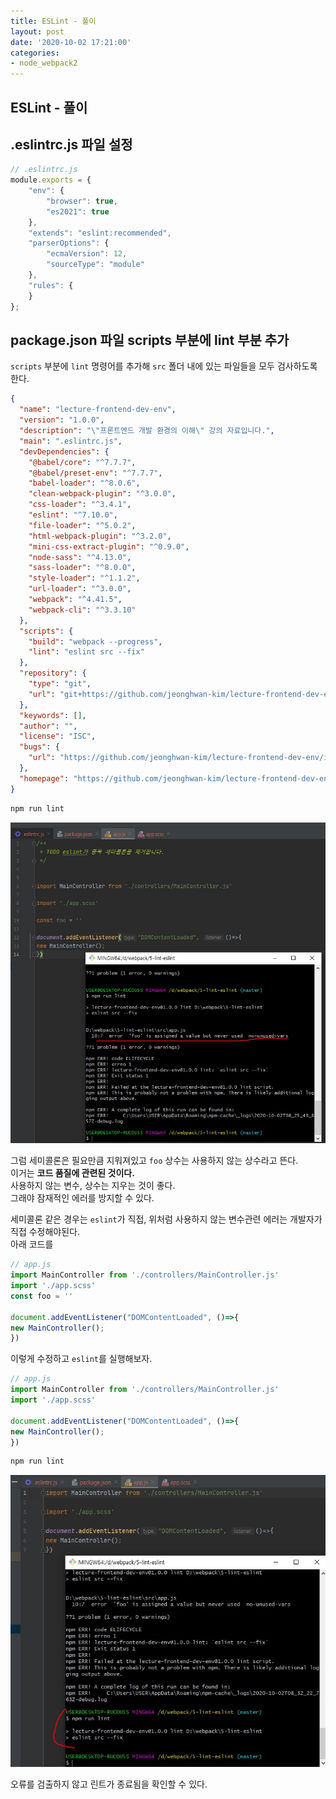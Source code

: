 ```yaml
---
title: ESLint - 풀이
layout: post
date: '2020-10-02 17:21:00'
categories:
- node_webpack2
---
```


## ESLint - 풀이

## .eslintrc.js 파일 설정

```javascript
// .eslintrc.js
module.exports = {
    "env": {
        "browser": true,
        "es2021": true
    },
    "extends": "eslint:recommended",
    "parserOptions": {
        "ecmaVersion": 12,
        "sourceType": "module"
    },
    "rules": {
    }
};
```

## package.json 파일 scripts 부분에 lint 부분 추가

`scripts` 부분에 `lint` 명령어를 추가해 `src` 폴더 내에 있는 파일들을 모두 검사하도록한다.

```json
{
  "name": "lecture-frontend-dev-env",
  "version": "1.0.0",
  "description": "\"프론트엔드 개발 환경의 이해\" 강의 자료입니다.",
  "main": ".eslintrc.js",
  "devDependencies": {
    "@babel/core": "^7.7.7",
    "@babel/preset-env": "^7.7.7",
    "babel-loader": "^8.0.6",
    "clean-webpack-plugin": "^3.0.0",
    "css-loader": "^3.4.1",
    "eslint": "^7.10.0",
    "file-loader": "^5.0.2",
    "html-webpack-plugin": "^3.2.0",
    "mini-css-extract-plugin": "^0.9.0",
    "node-sass": "^4.13.0",
    "sass-loader": "^8.0.0",
    "style-loader": "^1.1.2",
    "url-loader": "^3.0.0",
    "webpack": "^4.41.5",
    "webpack-cli": "^3.3.10"
  },
  "scripts": {
    "build": "webpack --progress",
    "lint": "eslint src --fix"
  },
  "repository": {
    "type": "git",
    "url": "git+https://github.com/jeonghwan-kim/lecture-frontend-dev-env.git"
  },
  "keywords": [],
  "author": "",
  "license": "ISC",
  "bugs": {
    "url": "https://github.com/jeonghwan-kim/lecture-frontend-dev-env/issues"
  },
  "homepage": "https://github.com/jeonghwan-kim/lecture-frontend-dev-env#readme"
}
```

```bash
npm run lint
```

![](/static/img/node/webpack2/image104.jpg)

그럼 세미콜론은 필요만큼 지워져있고 `foo` 상수는 사용하지 않는 상수라고 뜬다.  
이거는 **코드 품질에 관련된 것이다.**  
사용하지 않는 변수, 상수는 지우는 것이 좋다.  
그래야 잠재적인 에러를 방지할 수 있다.  

세미콜론 같은 경우는 `eslint`가 직접, 위처럼 사용하지 않는 변수관련 에러는 개발자가 직접 수정해야된다.  
아래 코드를

```javascript
// app.js
import MainController from './controllers/MainController.js'
import './app.scss'
const foo = ''

document.addEventListener("DOMContentLoaded", ()=>{
new MainController();
})
```

이렇게 수정하고 `eslint`를 실행해보자.

```javascript
// app.js
import MainController from './controllers/MainController.js'
import './app.scss'

document.addEventListener("DOMContentLoaded", ()=>{
new MainController();
})
```

```bash
npm run lint
```

![](/static/img/node/webpack2/image105.jpg)

오류를 검출하지 않고 린트가 종료됨을 확인할 수 있다.  